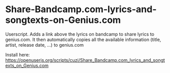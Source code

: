 # Share-Bandcamp.com-lyrics-and-songtexts-on-Genius.com
Userscript. Adds a link above the lyrics on bandcamp to share lyrics to genius.com. It then automatically copies all the available information (title, artist, release date, ...) to genius.com

Install here:
https://openuserjs.org/scripts/cuzi/Share_Bandcamp.com_lyrics_and_songtexts_on_Genius.com
